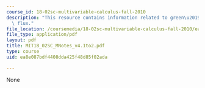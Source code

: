 ```yaml
---
course_id: 18-02sc-multivariable-calculus-fall-2010
description: "This resource contains information related to green\u2019s theorem for\
  \ flux."
file_location: /coursemedia/18-02sc-multivariable-calculus-fall-2010/ea8e087bdf4408dda425f48d85f02ada_MIT18_02SC_MNotes_v4.1to2.pdf
file_type: application/pdf
layout: pdf
title: MIT18_02SC_MNotes_v4.1to2.pdf
type: course
uid: ea8e087bdf4408dda425f48d85f02ada

---
```

None